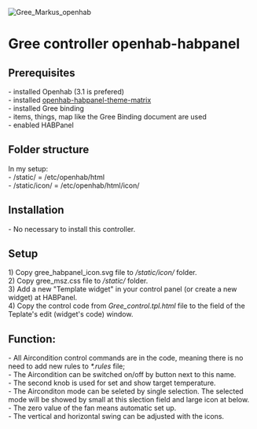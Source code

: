 ![Gree_Markus_openhab](https://user-images.githubusercontent.com/37710791/126590044-a13def6e-1a05-4cc8-b073-95a6de45e5c5.jpg)
# Gree controller openhab-habpanel

<h2>Prerequisites</h2>
- installed Openhab (3.1 is prefered) <br>
- installed <a title="openhab-habpanel-theme-matrix" href="https://github.com/pmpkk/openhab-habpanel-theme-matrix">openhab-habpanel-theme-matrix</a><br>
- installed Gree binding <br>
- items, things, map like the Gree Binding document are used<br>
- enabled HABPanel<br>

<h2>Folder structure</h2>
In my setup:<br>
- /static/ = /etc/openhab/html<br>
- /static/icon/ = /etc/openhab/html/icon/<br>

<h2>Installation</h2>
- No necessary to install this controller.<br>

<h2>Setup</h2>
1) Copy gree_habpanel_icon.svg file to <i>/static/icon/</i> folder.<br>
2) Copy gree_msz.css file to <i>/static/</i> folder. <br>
3) Add a new "Template widget" in your control panel (or create a new widget) at HABPanel.<br>
4) Copy the control code from <i>Gree_control.tpl.html</i> file to the field of the Teplate's edit (widget's code) window.<br>
 
<h2>Function:</h2>
- All Aircondition control commands are in the code, meaning there is no need to add new rules to <i>*.rules</i> file;<br>
- The Aircondition can be switched on/off by button next to this name. <br>
- The second knob is used for set and show target temperature.<br>
- The Airconditon mode can be seleted by single selection. The selected mode will be showed by small at this slection field and large icon at below.<br>
- The zero value of the fan means automatic set up.<br>
- The vertical and horizontal swing can be adjusted with the icons. 

